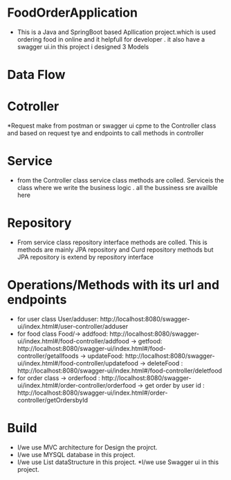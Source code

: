 # FoodOrderApplication
* This is a Java and SpringBoot based Apllication project.which is used ordering food in online and it helpfull for developer . it also have a swagger ui.in this project i designed 3 Models

# Data Flow

# Cotroller
*Request make from postman or swagger ui cpme to the Controller class and based on request tye and endpoints to call methods in controller

# Service
* from the Controller class service class methods are colled. Serviceis the class where we write the business logic . all the bussiness sre availble here

# Repository
* From service class repository interface methods are colled. This is methods are mainly JPA repository and Curd repository methods but JPA repository is extend by repository interface

# Operations/Methods with its url and endpoints
* for user class
User/adduser: http://localhost:8080/swagger-ui/index.html#/user-controller/adduser
* for food class
Food/-> addfood: http://localhost:8080/swagger-ui/index.html#/food-controller/addfood
->  getfood: http://localhost:8080/swagger-ui/index.html#/food-controller/getallfoods
-> updateFood: http://localhost:8080/swagger-ui/index.html#/food-controller/updatefood
-> deleteFood : http://localhost:8080/swagger-ui/index.html#/food-controller/deletfood
* for order class
-> orderfood : http://localhost:8080/swagger-ui/index.html#/order-controller/orderfood
-> get order by user id : http://localhost:8080/swagger-ui/index.html#/order-controller/getOrdersbyId



# Build  
* I/we use MVC architecture for Design the projrct. 
* I/we use MYSQL database in this project.
* I/we use List dataStructure in this project.
*I/we use Swagger ui in this project.
